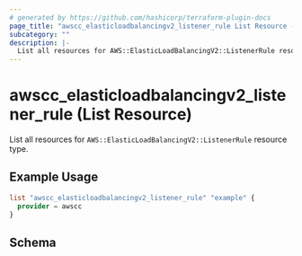 ```yaml
---
# generated by https://github.com/hashicorp/terraform-plugin-docs
page_title: "awscc_elasticloadbalancingv2_listener_rule List Resource - terraform-provider-awscc"
subcategory: ""
description: |-
  List all resources for AWS::ElasticLoadBalancingV2::ListenerRule resource type.
---
```


# awscc_elasticloadbalancingv2_listener_rule (List Resource)

List all resources for `AWS::ElasticLoadBalancingV2::ListenerRule` resource type.

## Example Usage

```terraform
list "awscc_elasticloadbalancingv2_listener_rule" "example" {
  provider = awscc
}
```

<!-- schema generated by tfplugindocs -->
## Schema
